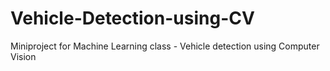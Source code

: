 # Vehicle-Detection-using-CV
Miniproject for Machine Learning class - Vehicle detection using Computer Vision
